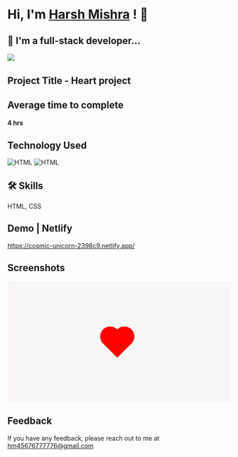 # Hi, I'm [Harsh Mishra](https://harsh-mishra-portfolio.netlify.app/) ! 👋


## 🚀 I'm a full-stack developer...
<img src="https://user-images.githubusercontent.com/73097560/115834477-dbab4500-a447-11eb-908a-139a6edaec5c.gif">

## Project Title - Heart project


## Average time to complete
#### 4 hrs


## Technology Used



![HTML](https://img.shields.io/badge/FirstTech-HTML-blue)
![HTML](https://img.shields.io/badge/SecondTech-CSS-black)

## 🛠 Skills
HTML, CSS

## Demo | Netlify
https://cosmic-unicorn-2398c9.netlify.app/

## Screenshots
![alt](./image.png)


## Feedback

If you have any feedback, please reach out to me at hm45676777776@gmail.com